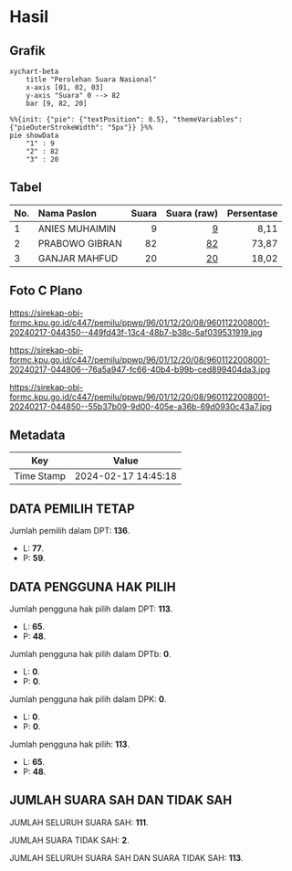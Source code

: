 # Hasil

## Grafik

```mermaid
xychart-beta
    title "Perolehan Suara Nasional"
    x-axis [01, 02, 03]
    y-axis "Suara" 0 --> 82
    bar [9, 82, 20]
```

```mermaid
%%{init: {"pie": {"textPosition": 0.5}, "themeVariables": {"pieOuterStrokeWidth": "5px"}} }%%
pie showData
    "1" : 9
    "2" : 82
    "3" : 20
```

## Tabel

| No. | Nama Paslon    | Suara | Suara (raw) | Persentase |
|:--- |:-------------- | -----:| -----------:| ----------:|
| 1   | ANIES MUHAIMIN | 9     | [9][p-1]    | 8,11       |
| 2   | PRABOWO GIBRAN | 82    | [82][p-2]   | 73,87      |
| 3   | GANJAR MAHFUD  | 20    | [20][p-3]   | 18,02      |


[p-1]: https://github.com/gigit-pemilu/pemilu-2024/blob/main/pilpres/hitung-suara/sub/96-papua-barat-daya/sub/01-sorong/sub/12-segun/sub/2008-klasin/sub/001-tps/sub/paslon-1.txt
[p-2]: https://github.com/gigit-pemilu/pemilu-2024/blob/main/pilpres/hitung-suara/sub/96-papua-barat-daya/sub/01-sorong/sub/12-segun/sub/2008-klasin/sub/001-tps/sub/paslon-2.txt
[p-3]: https://github.com/gigit-pemilu/pemilu-2024/blob/main/pilpres/hitung-suara/sub/96-papua-barat-daya/sub/01-sorong/sub/12-segun/sub/2008-klasin/sub/001-tps/sub/paslon-3.txt

## Foto C Plano

https://sirekap-obj-formc.kpu.go.id/c447/pemilu/ppwp/96/01/12/20/08/9601122008001-20240217-044350--449fd43f-13c4-48b7-b38c-5af039531919.jpg

https://sirekap-obj-formc.kpu.go.id/c447/pemilu/ppwp/96/01/12/20/08/9601122008001-20240217-044806--76a5a947-fc66-40b4-b99b-ced899404da3.jpg

https://sirekap-obj-formc.kpu.go.id/c447/pemilu/ppwp/96/01/12/20/08/9601122008001-20240217-044850--55b37b09-9d00-405e-a36b-69d0930c43a7.jpg


## Metadata

| Key        | Value               |
| ---------- | ------------------- |
| Time Stamp | 2024-02-17 14:45:18 |


## DATA PEMILIH TETAP

Jumlah pemilih dalam DPT: **136**.
 * L: **77**.
 * P: **59**.

## DATA PENGGUNA HAK PILIH

Jumlah pengguna hak pilih dalam DPT: **113**.
 * L: **65**.
 * P: **48**.

Jumlah pengguna hak pilih dalam DPTb: **0**.
 * L: **0**.
 * P: **0**.

Jumlah pengguna hak pilih dalam DPK: **0**.
 * L: **0**.
 * P: **0**.

Jumlah pengguna hak pilih: **113**.
 * L: **65**.
 * P: **48**.

## JUMLAH SUARA SAH DAN TIDAK SAH

JUMLAH SELURUH SUARA SAH: **111**.

JUMLAH SUARA TIDAK SAH: **2**.

JUMLAH SELURUH SUARA SAH DAN SUARA TIDAK SAH: **113**.


